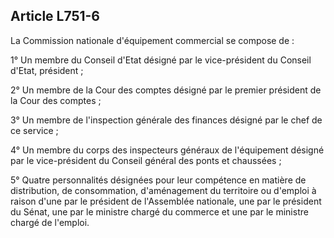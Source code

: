 Article L751-6
----
La Commission nationale d'équipement commercial se compose de :

1° Un membre du Conseil d'Etat désigné par le vice-président du Conseil d'Etat,
président ;

2° Un membre de la Cour des comptes désigné par le premier président de la Cour
des comptes ;

3° Un membre de l'inspection générale des finances désigné par le chef de ce
service ;

4° Un membre du corps des inspecteurs généraux de l'équipement désigné par le
vice-président du Conseil général des ponts et chaussées ;

5° Quatre personnalités désignées pour leur compétence en matière de
distribution, de consommation, d'aménagement du territoire ou d'emploi à raison
d'une par le président de l'Assemblée nationale, une par le président du Sénat,
une par le ministre chargé du commerce et une par le ministre chargé de
l'emploi.
